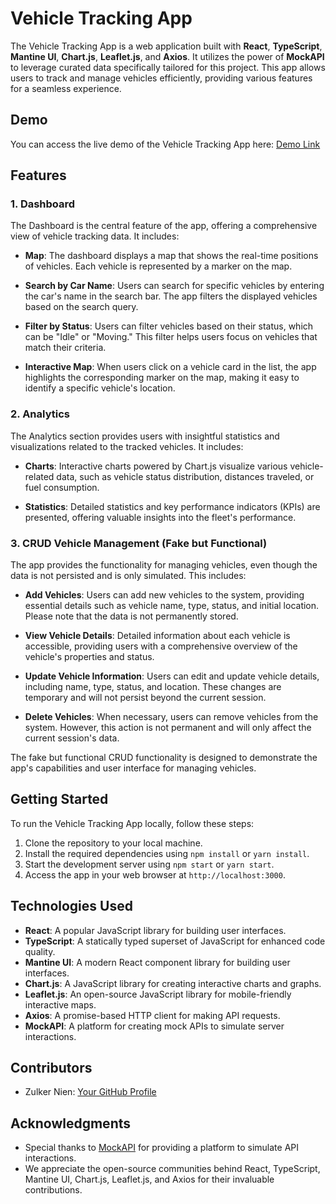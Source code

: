 # Vehicle Tracking App

The Vehicle Tracking App is a web application built with **React**, **TypeScript**, **Mantine UI**, **Chart.js**, **Leaflet.js**, and **Axios**. It utilizes the power of **MockAPI** to leverage curated data specifically tailored for this project. This app allows users to track and manage vehicles efficiently, providing various features for a seamless experience.

## Demo

You can access the live demo of the Vehicle Tracking App here: [Demo Link](https://mini-vehicle-tracking-dashboard.vercel.app/)

## Features

### 1. Dashboard

The Dashboard is the central feature of the app, offering a comprehensive view of vehicle tracking data. It includes:

- **Map**: The dashboard displays a map that shows the real-time positions of vehicles. Each vehicle is represented by a marker on the map.

- **Search by Car Name**: Users can search for specific vehicles by entering the car's name in the search bar. The app filters the displayed vehicles based on the search query.

- **Filter by Status**: Users can filter vehicles based on their status, which can be "Idle" or "Moving." This filter helps users focus on vehicles that match their criteria.

- **Interactive Map**: When users click on a vehicle card in the list, the app highlights the corresponding marker on the map, making it easy to identify a specific vehicle's location.

### 2. Analytics

The Analytics section provides users with insightful statistics and visualizations related to the tracked vehicles. It includes:

- **Charts**: Interactive charts powered by Chart.js visualize various vehicle-related data, such as vehicle status distribution, distances traveled, or fuel consumption.

- **Statistics**: Detailed statistics and key performance indicators (KPIs) are presented, offering valuable insights into the fleet's performance.

### 3. CRUD Vehicle Management (Fake but Functional)

The app provides the functionality for managing vehicles, even though the data is not persisted and is only simulated. This includes:

- **Add Vehicles**: Users can add new vehicles to the system, providing essential details such as vehicle name, type, status, and initial location. Please note that the data is not permanently stored.

- **View Vehicle Details**: Detailed information about each vehicle is accessible, providing users with a comprehensive overview of the vehicle's properties and status.

- **Update Vehicle Information**: Users can edit and update vehicle details, including name, type, status, and location. These changes are temporary and will not persist beyond the current session.

- **Delete Vehicles**: When necessary, users can remove vehicles from the system. However, this action is not permanent and will only affect the current session's data.

The fake but functional CRUD functionality is designed to demonstrate the app's capabilities and user interface for managing vehicles.

## Getting Started

To run the Vehicle Tracking App locally, follow these steps:

1. Clone the repository to your local machine.
2. Install the required dependencies using `npm install` or `yarn install`.
3. Start the development server using `npm start` or `yarn start`.
4. Access the app in your web browser at `http://localhost:3000`.

## Technologies Used

- **React**: A popular JavaScript library for building user interfaces.
- **TypeScript**: A statically typed superset of JavaScript for enhanced code quality.
- **Mantine UI**: A modern React component library for building user interfaces.
- **Chart.js**: A JavaScript library for creating interactive charts and graphs.
- **Leaflet.js**: An open-source JavaScript library for mobile-friendly interactive maps.
- **Axios**: A promise-based HTTP client for making API requests.
- **MockAPI**: A platform for creating mock APIs to simulate server interactions.

## Contributors

- Zulker Nien: [Your GitHub Profile](https://github.com/Zulker-Nien)

## Acknowledgments

- Special thanks to [MockAPI](https://www.mockapi.io/) for providing a platform to simulate API interactions.
- We appreciate the open-source communities behind React, TypeScript, Mantine UI, Chart.js, Leaflet.js, and Axios for their invaluable contributions.
